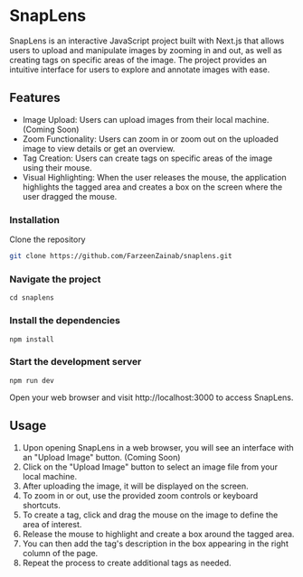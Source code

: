 # SnapLens

SnapLens is an interactive JavaScript project built with Next.js that allows users to upload and manipulate images by zooming in and out, as well as creating tags on specific areas of the image. The project provides an intuitive interface for users to explore and annotate images with ease.

## Features

- Image Upload: Users can upload images from their local machine. (Coming Soon)
- Zoom Functionality: Users can zoom in or zoom out on the uploaded image to view details or get an overview.
- Tag Creation: Users can create tags on specific areas of the image using their mouse.
- Visual Highlighting: When the user releases the mouse, the application highlights the tagged area and creates a box on the screen where the user dragged the mouse.

### Installation

Clone the repository

```bash
git clone https://github.com/FarzeenZainab/snaplens.git
```

### Navigate the project

```
cd snaplens
```

### Install the dependencies

```
npm install
```

### Start the development server

```
npm run dev
```

Open your web browser and visit http://localhost:3000 to access SnapLens.

## Usage

1. Upon opening SnapLens in a web browser, you will see an interface with an "Upload Image" button. (Coming Soon)
2. Click on the "Upload Image" button to select an image file from your local machine.
3. After uploading the image, it will be displayed on the screen.
4. To zoom in or out, use the provided zoom controls or keyboard shortcuts.
5. To create a tag, click and drag the mouse on the image to define the area of interest.
6. Release the mouse to highlight and create a box around the tagged area.
7. You can then add the tag's description in the box appearing in the right column of the page. 
8. Repeat the process to create additional tags as needed.
   
